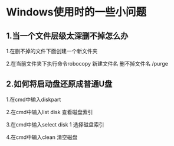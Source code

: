 # Windows使用时的一些小问题

## **1.当一个文件层级太深删不掉怎么办**

1.在删不掉的文件下面创建一个新文件夹

2.在当前文件夹下执行命令robocopy 新建文件名 删不掉文件名 /purge



## 2.如何将启动盘还原成普通U盘

1.在cmd中输入diskpart

2.在cmd中输入list disk 查看磁盘索引

3.在cmd中输入select disk 1	选择磁盘索引

4.在cmd中输入clean 清空磁盘